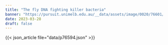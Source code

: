 ```yaml
---
title: "The fly DNA fighting killer bacteria"
banner: "https://pursuit.unimelb.edu.au/__data/assets/image/0020/76601/The-fly-DNA-fighting-killer-bacteria_aa1a0628-fa7f-47c7-a837-4f5244b80729.jpg"
date: 2023-03-28
draft: false
---
```


{{< json_article file="data/p76594.json" >}}